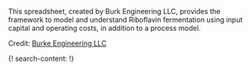 
This spreadsheet, created by Burk Engineering LLC, provides the framework to model and understand Riboflavin fermentation using input capital and operating costs, in addition to a process model.

Credit: [Burke Engineering LLC](www.BurkEngineeringLLC.com)

{! search-content: !}
